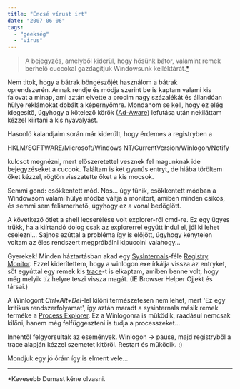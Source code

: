 ```yaml
---
title: "Encsé vírust irt"
date: "2007-06-06"
tags: 
  - "geekség"
  - "virus"
---
```


> A bejegyzés, amelyből kiderül, hogy hősünk bátor, valamint remek berhelő cuccokal gazdagítjuk Windowsunk kelléktárát.[\*](#270d5037-5645-4698-9acf-67c9f30bfea0)

Nem titok, hogy a bátrak böngészőjét használom a bátrak oprendszerén. Annak rendje és módja szerint be is kaptam valami kis falovat a minap, ami aztán elvette a procim nagy százalékát és állandóan hülye reklámokat dobált a képernyőmre. Mondanom se kell, hogy ez elég idegesítő, úgyhogy a kötelező körök ([Ad-Aware](http://www.lavasoftusa.com/)) lefutása után nekiláttam kézzel kiírtani a kis nyavalyást.

Hasonló kalandjaim során már kiderült, hogy érdemes a registryben a

HKLM/SOFTWARE/Microsoft/Windows NT/CurrentVersion/Winlogon/Notify

kulcsot megnézni, mert előszeretettel vesznek fel magunknak ide bejegyzéseket a cuccok. Találtam is két gyanús entryt, de hiába töröltem őket kézzel, rögtön visszatette őket a kis mocsok.

Semmi gond: csökkentett mód. Nos... úgy tűnik, csökkentett módban a Windowsom valami hülye módba váltja a monitort, amiben minden csíkos, és semmi sem felismerhető, úgyhogy ez a vonal bedöglött.

A következő ötlet a shell lecserélése volt explorer-ről cmd-re. Ez egy ügyes trükk, ha a kiírtandó dolog csak az explorerrel együtt indul el, jól ki lehet cselezni... Sajnos ezúttal a probléma így is előjött, úgyhogy kénytelen voltam az éles rendszert megpróbálni kipucolni valahogy...

Gyerekek! Minden háztartásban akad egy [SysInternals](http://www.microsoft.com/technet/sysinternals/default.mspx)\-féle [Registry Monitor](http://www.microsoft.com/technet/sysinternals/ProcessesAndThreads/Regmon.mspx). Ezzel kiderítettem, hogy a winlogon.exe írkálja vissza az entryket, sőt egyúttal egy remek kis [trace](https://csokavar.hu/wp-content/uploads/2007/06/trace.txt)\-t is elkaptam, amiben benne volt, hogy még melyik tíz helyre teszi vissza magát. (IE Browser Helper Ojjekt és társai.)

A Winlogont _Ctrl+Alt+Del_\-lel kilőni természetesen nem lehet, mert 'Ez egy kritikus rendszerfolyamat', így aztán maradt a sysinternals másik remek terméke a [Process Explorer](http://www.microsoft.com/technet/sysinternals/ProcessesAndThreads/ProcessExplorer.mspx). Ez a Winlogonra is működik, ráadásul nemcsak kilőni, hanem még felfüggeszteni is tudja a processzeket...

Innentől felgyorsultak az események. Winlogon -> pause, majd registryből a trace alapján kézzel szemetet kitöröl. Restart és működik. :)

Mondjuk egy jó órám így is elment vele...

* * *

\*Kevesebb Dumast kéne olvasni.

